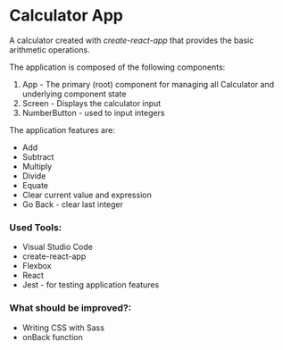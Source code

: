 # Calculator App 

A calculator created with *create-react-app* that provides the basic arithmetic operations.

The application is composed of the following components:

1. App - The primary (root) component for managing all Calculator and underlying component state
2. Screen - Displays the calculator input
3. NumberButton - used to input integers 


The application features are:
* Add
* Subtract
* Multiply
* Divide
* Equate
* Clear current value and expression
* Go Back  - clear last integer

### Used Tools:

* Visual Studio Code
* create-react-app
* Flexbox
* React
* Jest - for testing application features

### What should be improved?:

* Writing CSS with Sass
* onBack function









